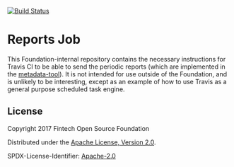 [![Build Status](https://travis-ci.com/finos/reports-job.svg?branch=master)](https://travis-ci.com/finos/reports-job)

# Reports Job

This Foundation-internal repository contains the necessary instructions for Travis CI to be able to send the periodic reports (which are implemented in the [metadata-tool](https://github.com/finos/metadata-tool)).  It is not intended for use outside of the Foundation, and is unlikely to be interesting, except as an example of how to use Travis as a general purpose scheduled task engine.

## License

Copyright 2017 Fintech Open Source Foundation

Distributed under the [Apache License, Version 2.0](http://www.apache.org/licenses/LICENSE-2.0).

SPDX-License-Identifier: [Apache-2.0](https://spdx.org/licenses/Apache-2.0)

